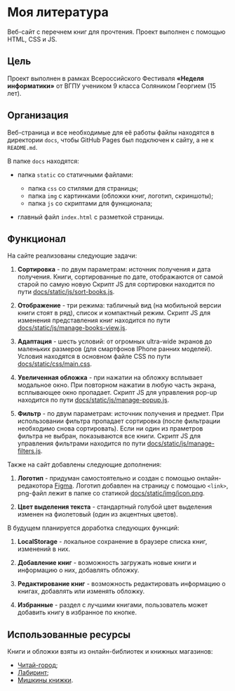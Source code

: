 # Моя литература

Веб-сайт с перечнем книг для прочтения. Проект выполнен с помощью HTML, CSS и JS.

## Цель

Проект выполнен в рамках Всероссийского Фестиваля **«Неделя информатики»** от ВГПУ учеником 9 класса Соляником Георгием (15 лет).

## Организация

Веб-страница и все необходимые для её работы файлы находятся в директории `docs`, чтобы GitHub Pages был подключен к сайту, а не к `README.md`.

В папке `docs` находятся:

* папка `static` со статичными файлами:

  * папка `css` со стилями для страницы;
  * папка `img` с картинками (обложки книг, логотип, скриншоты);
  * папка `js` со скриптами для функционала;

* главный файл `index.html` с разметкой страницы.

## Функционал

На сайте реализованы следующие задачи:

1. **Сортировка** - по двум параметрам: источник получения и дата получения. Книги, сортированные по дате, отображаются от самой старой по самую новую Скрипт JS для сортировки находится по пути [docs/static/js/sort-books.js](docs/static/js/sort-books.js).

2. **Отображение** - три режима: табличный вид (на мобильной версии книги стоят в ряд), список и компактный режим. Скрипт JS для изменения представления книг находится по пути [docs/static/js/manage-books-view.js](docs/static/js/manage-books-view.js).

3. **Адаптация** - шесть условий: от огромных ultra-wide экранов до маленьких размеров (для смартфонов IPhone ранних моделей). Условия находятся в основном файле CSS по пути [docs/static/css/main.css](docs/static/css/main.css).

4. **Увеличенная обложка** - при нажатии на обложку всплывает модальное окно. При повторном нажатии в любую часть экрана, всплывающее окно пропадает. Скрипт JS для управления pop-up находится по пути [docs/static/js/manage-popup.js](docs/static/js/manage-popup.js).

5. **Фильтр** - по двум параметрам: источник получения и предмет. При использовании фильтра пропадает сортировка (после фильтрации необходимо снова сортировать). Если ни один из праметров фильтра не выбран, показываются все книги. Скрипт JS для управления фильтрами находится по пути [docs/static/js/manage-filters.js](docs/static/js/manage-filters.js).

Также на сайт добавлены следующие дополнения:

1. **Логотип** - придуман самостоятельно и создан с помощью онлайн-редакотора [Figma](https://www.figma.com/). Логотип добавлен на страницу с помощью `<link>`, png-файл лежит в папке со статикой [docs/static/img/icon.png](docs/static/img/icon.png).

2. **Цвет выделения текста** - стандартный голубой цвет выделения изменен на фиолетовый (один из акцентных цветов).

В будущем планируется доработка следующих функций:

1. **LocalStorage** - локальное сохранение в браузере списка книг, изменений в них.

2. **Добавление книг** - возможность загружать новые книги и информацию о них, добавлять обложку.

3. **Редактирование книг** - возможность редактировать информацию о книгах, добавлять или изменять обложку.

4. **Избранные** - раздел с лучшими книгами, пользователь может добавить книгу в избранное по кнопке.

## Использованные ресурсы

Книги и обложки взяты из онлайн-библиотек и книжных магазинов:

* [Читай-город](https://www.chitai-gorod.ru);
* [Лабиринт](https://www.labirint.ru/);
* [Мишкины книжки](https://mishka-knizhka.ru).